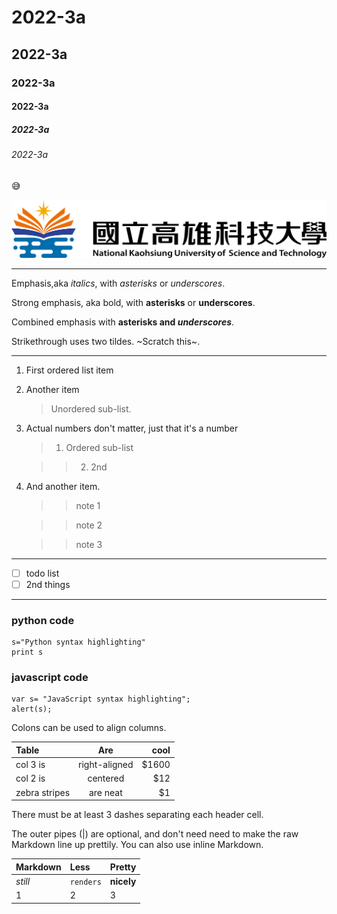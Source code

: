 # 2022-3a 
## 2022-3a 
### 2022-3a 
#### 2022-3a 
##### 2022-3a 
###### 2022-3a 

😅

[![](下載.png)](https://www.youtube.com/watch?v=dQw4w9WgXcQ)

---

Emphasis,aka *italics*, with *asterisks* or *underscores*.

Strong emphasis, aka bold, with **asterisks** or **underscores**.

Combined emphasis with **asterisks and *underscores***.

Strikethrough uses two tildes. ~Scratch this~.

---

1. First ordered list item

2. Another item

   >  Unordered sub-list.
   
3. Actual numbers don't matter, just that it's a number

   > 1. Ordered sub-list

   >> 2. 2nd
   
4. And another item.
   
   >> note 1
   
   >> note 2
   
   >> note 3 

---

- [ ] todo list
- [ ] 2nd things

---

### python code
```
s="Python syntax highlighting"
print s
```

### javascript code
```
var s= "JavaScript syntax highlighting";
alert(s);
```

Colons can be used to align columns.

|Table         |      Are      |  cool|
|:-------------|:-------------:|-----:|
|col 3 is      | right-aligned | $1600|
|col 2 is      | centered      |   $12|
|zebra stripes | are neat      |    $1|

There must be at least 3 dashes separating each header cell.

The outer pipes (|) are optional, and don't need need to make the raw Markdown line up prettily. You can also use inline Markdown.

|Markdown|Less     |Pretty     |
|:-------|:--------|:----------|
|*still* |`renders`| **nicely**|
|1       | 2       | 3         |





